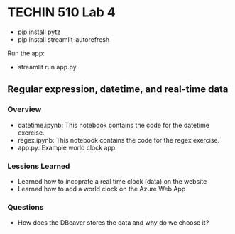 # TECHIN 510 Lab 4 

- pip install pytz
- pip install streamlit-autorefresh

Run the app:
- streamlit run app.py

## Regular expression, datetime, and real-time data

### Overview

- datetime.ipynb: This notebook contains the code for the datetime exercise.
- regex.ipynb: This notebook contains the code for the regex exercise.
- app.py: Example world clock app.

### Lessions Learned
- Learned how to incoprate a real time clock (data) on the website
- Learned how to add a world clock on the Azure Web App

### Questions
- How does the DBeaver stores the data and why do we choose it?